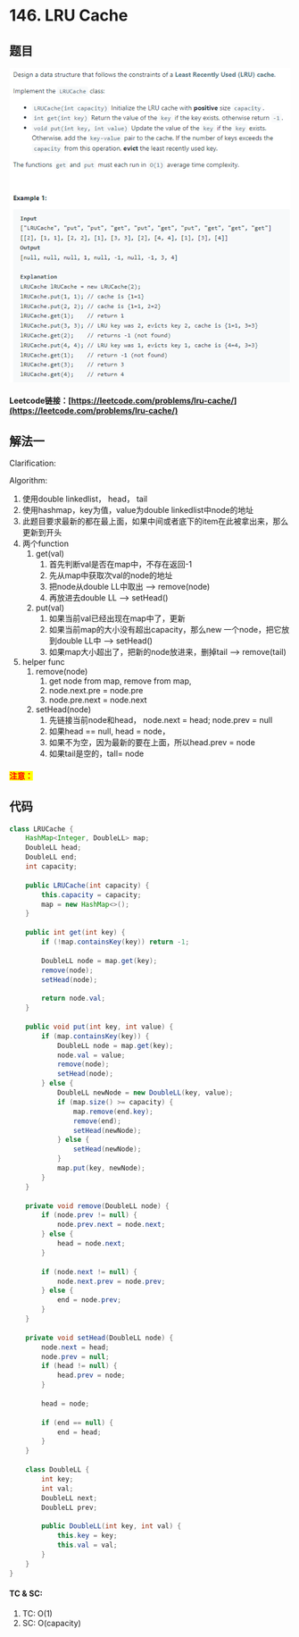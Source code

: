 # 146. LRU Cache

## 题目

![](<../../.gitbook/assets/image (77) (1).png>)

#### Leetcode链接：[https://leetcode.com/problems/lru-cache/](https://leetcode.com/problems/lru-cache/)

## 解法一

Clarification:&#x20;

Algorithm:&#x20;

1. 使用double linkedlist， head， tail
2. 使用hashmap，key为值，value为double linkedlist中node的地址
3. 此题目要求最新的都在最上面，如果中间或者底下的item在此被拿出来，那么更新到开头
4. 两个function
   1. get(val)
      1. 首先判断val是否在map中，不存在返回-1
      2. 先从map中获取次val的node的地址
      3. 把node从double LL中取出 --> remove(node)
      4. 再放进去double LL --> setHead()
   2. put(val)
      1. 如果当前val已经出现在map中了，更新
      2. 如果当前map的大小没有超出capacity，那么new 一个node，把它放到double LL中 --> setHead()
      3. 如果map大小超出了，把新的node放进来，删掉tail --> remove(tail)
5. helper func
   1. remove(node)&#x20;
      1. get node from map, remove from map,&#x20;
      2. node.next.pre = node.pre
      3. node.pre.next = node.next
   2. setHead(node)
      1. 先链接当前node和head， node.next = head; node.prev = null
      2. 如果head == null, head = node，
      3. 如果不为空，因为最新的要在上面，所以head.prev = node
      4. 如果tail是空的，taIl= node

#### <mark style="color:red;">注意：</mark>

## 代码

```java
class LRUCache {
    HashMap<Integer, DoubleLL> map;
    DoubleLL head;
    DoubleLL end;
    int capacity;
    
    public LRUCache(int capacity) {
        this.capacity = capacity;
        map = new HashMap<>();
    }
    
    public int get(int key) {
        if (!map.containsKey(key)) return -1;
        
        DoubleLL node = map.get(key);
        remove(node);
        setHead(node);
        
        return node.val;
    }
    
    public void put(int key, int value) {
        if (map.containsKey(key)) {
            DoubleLL node = map.get(key);
            node.val = value;
            remove(node);
            setHead(node);
        } else {
            DoubleLL newNode = new DoubleLL(key, value);
            if (map.size() >= capacity) {
                map.remove(end.key);
                remove(end);
                setHead(newNode);
            } else {
                setHead(newNode);
            }
            map.put(key, newNode);
        }
    }
    
    private void remove(DoubleLL node) {
        if (node.prev != null) {
            node.prev.next = node.next;
        } else {
            head = node.next;
        }
        
        if (node.next != null) {
            node.next.prev = node.prev;
        } else {
            end = node.prev;
        }
    }
    
    private void setHead(DoubleLL node) {
        node.next = head;
        node.prev = null;
        if (head != null) {
            head.prev = node;
        }
        
        head = node;
        
        if (end == null) {
            end = head;
        }
    }
    
    class DoubleLL {
        int key;
        int val;
        DoubleLL next;
        DoubleLL prev;
        
        public DoubleLL(int key, int val) {
            this.key = key;
            this.val = val;
        }
    }
}
```

#### TC & SC:&#x20;

1. TC: O(1)
2. SC: O(capacity)
